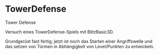 TowerDefense
============

Tower Defense

Versuch eines TowerDefense-Spiels mit BlitzBasic3D.

Grundgerüst fast fertig; jetzt ist noch das Starten einer Angriffswelle und das 
setzen von Türmen in Abhängigkeit von Level/Punkten zu entwickeln.
